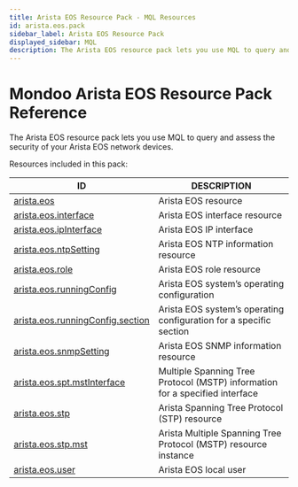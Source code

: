 ```yaml
---
title: Arista EOS Resource Pack - MQL Resources
id: arista.eos.pack
sidebar_label: Arista EOS Resource Pack
displayed_sidebar: MQL
description: The Arista EOS resource pack lets you use MQL to query and assess the security of your Arista EOS network devices.
---
```


# Mondoo Arista EOS Resource Pack Reference

The Arista EOS resource pack lets you use MQL to query and assess the security of your Arista EOS network devices.

Resources included in this pack:

| ID                                                                      | DESCRIPTION                                                                  |
| ----------------------------------------------------------------------- | ---------------------------------------------------------------------------- |
| [arista.eos](arista.eos.md)                                             | Arista EOS resource                                                          |
| [arista.eos.interface](arista.eos.interface.md)                         | Arista EOS interface resource                                                |
| [arista.eos.ipInterface](arista.eos.ipinterface.md)                     | Arista EOS IP interface                                                      |
| [arista.eos.ntpSetting](arista.eos.ntpsetting.md)                       | Arista EOS NTP information resource                                          |
| [arista.eos.role](arista.eos.role.md)                                   | Arista EOS role resource                                                     |
| [arista.eos.runningConfig](arista.eos.runningconfig.md)                 | Arista EOS system’s operating configuration                                  |
| [arista.eos.runningConfig.section](arista.eos.runningconfig.section.md) | Arista EOS system’s operating configuration for a specific section           |
| [arista.eos.snmpSetting](arista.eos.snmpsetting.md)                     | Arista EOS SNMP information resource                                         |
| [arista.eos.spt.mstInterface](arista.eos.spt.mstinterface.md)           | Multiple Spanning Tree Protocol (MSTP) information for a specified interface |
| [arista.eos.stp](arista.eos.stp.md)                                     | Arista Spanning Tree Protocol (STP) resource                                 |
| [arista.eos.stp.mst](arista.eos.stp.mst.md)                             | Arista Multiple Spanning Tree Protocol (MSTP) resource instance              |
| [arista.eos.user](arista.eos.user.md)                                   | Arista EOS local user                                                        |
